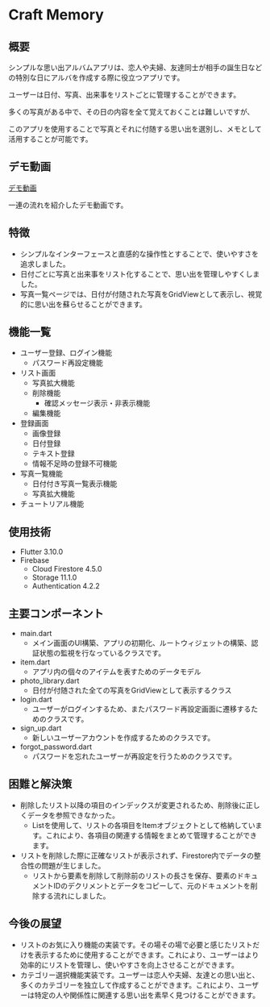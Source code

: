 # Craft Memory

## 概要
シンプルな思い出アルバムアプリは、恋人や夫婦、友達同士が相手の誕生日などの特別な日にアルバを作成する際に役立つアプリです。

ユーザーは日付、写真、出来事をリストごとに管理することができます。

多くの写真がある中で、その日の内容を全て覚えておくことは難しいですが、

このアプリを使用することで写真とそれに付随する思い出を選別し、メモとして活用することが可能です。

## デモ動画
[デモ動画](https://drive.google.com/file/d/18-LaP-THvW7He2_MBrI4Yf9s-flraZTZ/view?usp=sharing)

一連の流れを紹介したデモ動画です。

## 特徴
* シンプルなインターフェースと直感的な操作性とすることで、使いやすさを追求しました。
* 日付ごとに写真と出来事をリスト化することで、思い出を管理しやすくしました。
* 写真一覧ページでは、日付が付随された写真をGridViewとして表示し、視覚的に思い出を蘇らせることができます。

## 機能一覧
* ユーザー登録、ログイン機能
  * パスワード再設定機能
* リスト画面
  * 写真拡大機能
  * 削除機能
    * 確認メッセージ表示・非表示機能
  * 編集機能
* 登録画面
  * 画像登録
  * 日付登録
  * テキスト登録
  * 情報不足時の登録不可機能
* 写真一覧機能
  * 日付付き写真一覧表示機能
  * 写真拡大機能
* チュートリアル機能

## 使用技術
* Flutter 3.10.0
* Firebase
  * Cloud Firestore 4.5.0
  * Storage 11.1.0
  * Authentication 4.2.2

## 主要コンポーネント
* main.dart
  * メイン画面のUI構築、アプリの初期化、ルートウィジェットの構築、認証状態の監視を行なっているクラスです。
* item.dart
  * アプリ内の個々のアイテムを表すためのデータモデル
* photo_library.dart
  * 日付が付随された全ての写真をGridViewとして表示するクラス
* login.dart
  * ユーザーがログインするため、またパスワード再設定画面に遷移するためのクラスです。
* sign_up.dart
  * 新しいユーザーアカウントを作成するためのクラスです。
* forgot_password.dart
  * パスワードを忘れたユーザーが再設定を行うためのクラスです。

## 困難と解決策
* 削除したリスト以降の項目のインデックスが変更されるため、削除後に正しくデータを参照できなかった。
  * List<Item>を使用して、リストの各項目をItemオブジェクトとして格納しています。これにより、各項目の関連する情報をまとめて管理することができます。
* リストを削除した際に正確なリストが表示されず、Firestore内でデータの整合性の問題が生じました。
  * リストから要素を削除して削除前のリストの長さを保存、要素のドキュメントIDのデクリメントとデータをコピーして、元のドキュメントを削除する流れにしました。

## 今後の展望
* リストのお気に入り機能の実装です。その場その場で必要と感じたリストだけを表示するために使用することができます。これにより、ユーザーはより効率的にリストを管理し、使いやすさを向上させることができます。
* カテゴリー選択機能実装です。ユーザーは恋人や夫婦、友達との思い出と、多くのカテゴリーを独立して作成することができます。これにより、ユーザーは特定の人や関係性に関連する思い出を素早く見つけることができます。
 
